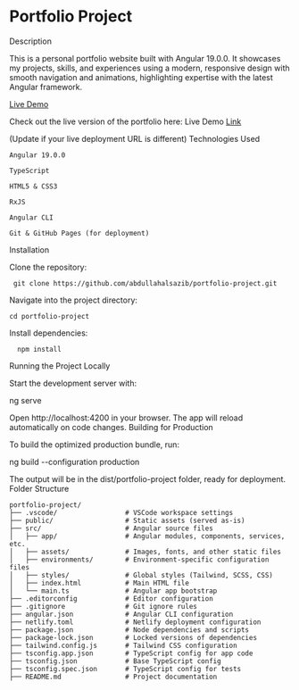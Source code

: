 # Portfolio Project
Description

This is a personal portfolio website built with Angular 19.0.0. It showcases my projects, skills, and experiences using a modern, responsive design with smooth navigation and animations, highlighting expertise with the latest Angular framework.

<a href="https://abdullahalsazib.vercel.app">Live Demo</a>

Check out the live version of the portfolio here:
Live Demo <a href="https://abdullahalsazib.vercel.app">Link</a>

(Update if your live deployment URL is different)
Technologies Used

    Angular 19.0.0

    TypeScript

    HTML5 & CSS3 

    RxJS

    Angular CLI

    Git & GitHub Pages (for deployment)

Installation

  Clone the repository:

     git clone https://github.com/abdullahalsazib/portfolio-project.git

  Navigate into the project directory:
  
    cd portfolio-project
  
  Install dependencies:
  
      npm install
  
  Running the Project Locally
  
  Start the development server with:
  
  ng serve

Open http://localhost:4200 in your browser. The app will reload automatically on code changes.
Building for Production

To build the optimized production bundle, run:

ng build --configuration production

The output will be in the dist/portfolio-project folder, ready for deployment.
Folder Structure

    portfolio-project/
    ├── .vscode/                 # VSCode workspace settings
    ├── public/                  # Static assets (served as-is)
    ├── src/                     # Angular source files
    │   ├── app/                 # Angular modules, components, services, etc.
    │   ├── assets/              # Images, fonts, and other static files
    │   ├── environments/        # Environment-specific configuration files
    │   ├── styles/              # Global styles (Tailwind, SCSS, CSS)
    │   ├── index.html           # Main HTML file
    │   └── main.ts              # Angular app bootstrap
    ├── .editorconfig            # Editor configuration
    ├── .gitignore               # Git ignore rules
    ├── angular.json             # Angular CLI configuration
    ├── netlify.toml             # Netlify deployment configuration
    ├── package.json             # Node dependencies and scripts
    ├── package-lock.json        # Locked versions of dependencies
    ├── tailwind.config.js       # Tailwind CSS configuration
    ├── tsconfig.app.json        # TypeScript config for app code
    ├── tsconfig.json            # Base TypeScript config
    ├── tsconfig.spec.json       # TypeScript config for tests
    ├── README.md                # Project documentation

